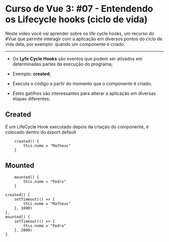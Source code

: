 # Curso de Vue 3: #07 - Entendendo os Lifecycle hooks (ciclo de vida)

Neste vídeo você vai aprender sobre os life cycle hooks, um recurso do #Vue que permite interagir com a aplicação em diversos pontos do ciclo de vida dela, por exemplo: quando um componente é criado.

------



* Os **Lyfe Cycle Hooks** são eventos que podem ser ativados em determinadas partes da execução do programa;

* Exemplo: **created**;

* Executa o código a partir do momento que o componente é criado;

* Estes gatilhos são interessantes para alterar a aplicação em diversas etapas diferentes;

  

## Created
É um LifeCycle Hook executado depois da criação do componente, é colocado dentro do export default
~~~vue
    created() {
        this.nome = "Matheus"
    }
~~~

## Mounted
~~~vue
    mounted() {
        this.nome = "Pedro"
    }
~~~

~~~vue
created() {
    setTimeout(() => {
        this.nome = "Matheus"
    }, 1000)    
},
mounted() {
    setTimeout(() => {
        this.nome = "Pedro"
    }, 2000)
}
~~~